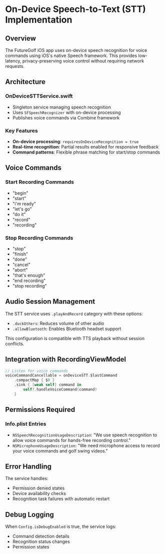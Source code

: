 # On-Device Speech-to-Text (STT) Implementation

## Overview
The FutureGolf iOS app uses on-device speech recognition for voice commands using iOS's native Speech framework. This provides low-latency, privacy-preserving voice control without requiring network requests.

## Architecture

### OnDeviceSTTService.swift
- Singleton service managing speech recognition
- Uses `SFSpeechRecognizer` with on-device processing
- Publishes voice commands via Combine framework

### Key Features
- **On-device processing**: `requiresOnDeviceRecognition = true`
- **Real-time recognition**: Partial results enabled for responsive feedback
- **Command patterns**: Flexible phrase matching for start/stop commands

## Voice Commands

### Start Recording Commands
- "begin"
- "start"
- "i'm ready"
- "let's go"
- "do it"
- "record"
- "recording"

### Stop Recording Commands
- "stop"
- "finish"
- "done"
- "cancel"
- "abort"
- "that's enough"
- "end recording"
- "stop recording"

## Audio Session Management

The STT service uses `.playAndRecord` category with these options:
- `.duckOthers`: Reduces volume of other audio
- `.allowBluetooth`: Enables Bluetooth headset support

This configuration is compatible with TTS playback without session conflicts.

## Integration with RecordingViewModel

```swift
// Listen for voice commands
voiceCommandCancellable = onDeviceSTT.$lastCommand
    .compactMap { $0 }
    .sink { [weak self] command in
        self?.handleVoiceCommand(command)
    }
```

## Permissions Required

### Info.plist Entries
- `NSSpeechRecognitionUsageDescription`: "We use speech recognition to allow voice commands for hands-free recording control."
- `NSMicrophoneUsageDescription`: "We need microphone access to record your voice commands and golf swing videos."

## Error Handling

The service handles:
- Permission denied states
- Device availability checks
- Recognition task failures with automatic restart

## Debug Logging

When `Config.isDebugEnabled` is true, the service logs:
- Command detection details
- Recognition status changes
- Permission states